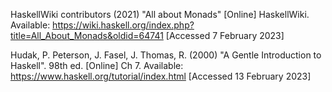 HaskellWiki contributors (2021) "All about Monads" [Online] HaskellWiki. Available: https://wiki.haskell.org/index.php?title=All_About_Monads&oldid=64741 [Accessed 7 February 2023]

Hudak, P. Peterson, J. Fasel, J. Thomas, R. (2000) "A Gentle Introduction to Haskell". 98th ed. [Online] Ch 7. Available: https://www.haskell.org/tutorial/index.html [Accessed 13 February 2023]